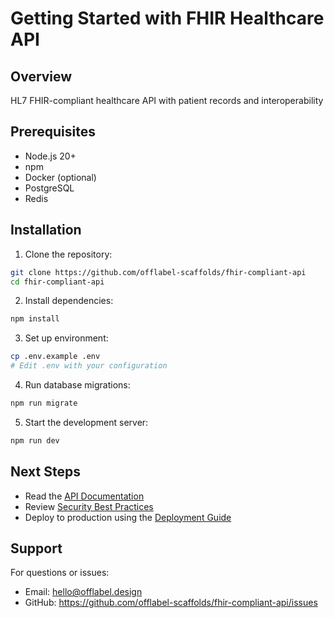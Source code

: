 # Getting Started with FHIR Healthcare API

## Overview

HL7 FHIR-compliant healthcare API with patient records and interoperability

## Prerequisites

- Node.js 20+
- npm
- Docker (optional)
- PostgreSQL
- Redis

## Installation

1. Clone the repository:
```bash
git clone https://github.com/offlabel-scaffolds/fhir-compliant-api
cd fhir-compliant-api
```

2. Install dependencies:
```bash
npm install
```

3. Set up environment:
```bash
cp .env.example .env
# Edit .env with your configuration
```

4. Run database migrations:
```bash
npm run migrate
```

5. Start the development server:
```bash
npm run dev
```

## Next Steps

- Read the [API Documentation](./api-reference.md)
- Review [Security Best Practices](./security.md)
- Deploy to production using the [Deployment Guide](./deployment.md)

## Support

For questions or issues:
- Email: hello@offlabel.design
- GitHub: https://github.com/offlabel-scaffolds/fhir-compliant-api/issues
